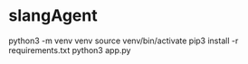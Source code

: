 # slangAgent

python3 -m venv venv
source venv/bin/activate
pip3 install -r requirements.txt
python3 app.py

